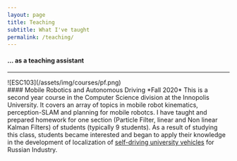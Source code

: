 ```yaml
---
layout: page
title: Teaching
subtitle: What I've taught
permalink: /teaching/
---
```


<div class="pretty-links">

#### ... as a teaching assistant
---

<div class="grid">
<div class="unit one-third teaching_img">
![ESC103](/assets/img/courses/pf.png)
</div>
<div class="unit two-thirds">
#### Mobile Robotics and Autonomous Driving 
*Fall 2020*  
This is a second year course in the Computer Science division at the Innopolis University. It covers an array of topics in mobile robot kinematics, perception-SLAM and planning for mobile robotcs. I have taught and prepared homework for one section (Particle Filter, linear and Non linear Kalman Filters) of students (typically 9 students). As a result of studying this class, students became interested and began to apply their knowledge in the development of localization of <a href="https://www.youtube.com/watch?v=xGB2NR8qpKY&t">self-driving university vehicles</a> for Russian Industry.
</div>
</div>



</div> <!-- pretty_links -->

